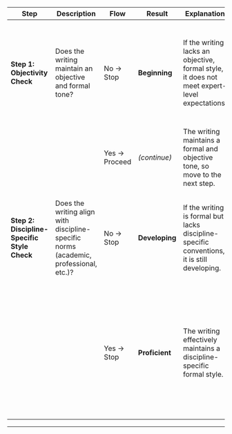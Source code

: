 | **Step**                          | **Description**                                                               | **Flow**       | **Result**     | **Explanation**                                                                                                                                                | **Examples**                                                                                                                   | **Justification**                                                                                                                                                                           |
|----------------------------------|-------------------------------------------------------------------------------|---------------|----------------|---------------------------------------------------------------------------------------------------------------------------------------------------------------|------------------------------------------------------------------------------------------------------------------------------|-----------------------------------------------------------------------------------------------------------------------------------------------------------------------------------------------|
| **Step 1: Objectivity Check**    | Does the writing maintain an objective and formal tone?                       | No → Stop      | **Beginning**  | If the writing lacks an objective, formal style, it does not meet expert-level expectations.                                                                   | “I totally believe that students should get paid for good grades.”                                                        | “Totally believe” introduces a subjective, informal tone rather than an objective statement, which undermines the expert-level standard.                                                      |
|                                  |                                                                               | Yes → Proceed  | *(continue)*   | The writing maintains a formal and objective tone, so move to the next step.                                                                                  | -                                                                                                                            | -                                                                                                                                                                                             |
| **Step 2: Discipline-Specific Style Check** | Does the writing align with discipline-specific norms (academic, professional, etc.)? | No → Stop      | **Developing** | If the writing is formal but lacks discipline-specific conventions, it is still developing.                                                                    | “Students getting paid could maybe help them work harder.”                                                                 | The language (“could maybe help”) lacks the precision and authority typically expected in a discipline-specific or academic context.                                                         |
|                                  |                                                                               | Yes → Stop     | **Proficient** | The writing effectively maintains a discipline-specific formal style.                                                                                         | “Monetary incentives for academic performance can increase student motivation, as studies have demonstrated.”                                                     | Demonstrates an objective, precise tone with discipline-specific language (“monetary incentives,” “academic performance”), aligning with expert-level argument writing norms.                |

---
